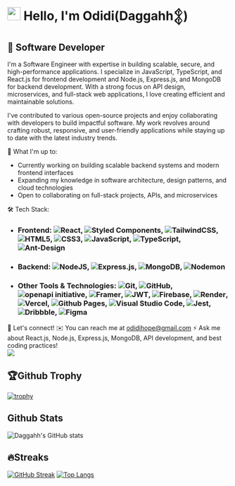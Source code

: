 # <img src="https://emojis.slackmojis.com/emojis/images/1531849430/4246/blob-sunglasses.gif?1531849430" width="30"/> Hello, I'm Odidi(Daggahh𒉭)
## 👾 Software Developer
I'm a Software Engineer with expertise in building scalable, secure, and high-performance applications. I specialize in JavaScript, TypeScript, and React.js for frontend development and Node.js, Express.js, and MongoDB for backend development. With a strong focus on API design, microservices, and full-stack web applications, I love creating efficient and maintainable solutions.

I've contributed to various open-source projects and enjoy collaborating with developers to build impactful software. My work revolves around crafting robust, responsive, and user-friendly applications while staying up to date with the latest industry trends.

🚀 What I'm up to:
- Currently working on building scalable backend systems and modern frontend interfaces
- Expanding my knowledge in software architecture, design patterns, and cloud technologies
- Open to collaborating on full-stack projects, APIs, and microservices

🛠️ Tech Stack:
- ### Frontend: ![React](https://img.shields.io/badge/react-%2320232a.svg?style=for-the-badge&logo=react&logoColor=%2361DAFB), ![Styled Components](https://img.shields.io/badge/styled--components-DB7093?style=for-the-badge&logo=styled-components&logoColor=white), ![TailwindCSS](https://img.shields.io/badge/tailwindcss-%2338B2AC.svg?style=for-the-badge&logo=tailwind-css&logoColor=white), ![HTML5](https://img.shields.io/badge/html5-%23E34F26.svg?style=for-the-badge&logo=html5&logoColor=white), ![CSS3](https://img.shields.io/badge/css3-%231572B6.svg?style=for-the-badge&logo=css3&logoColor=white), ![JavaScript](https://img.shields.io/badge/javascript-%23323330.svg?style=for-the-badge&logo=javascript&logoColor=%23F7DF1E), ![TypeScript](https://img.shields.io/badge/typescript-%23007ACC.svg?style=for-the-badge&logo=typescript&logoColor=white), ![Ant-Design](https://img.shields.io/badge/-AntDesign-%230170FE?style=for-the-badge&logo=ant-design&logoColor=white)
- ### Backend: ![NodeJS](https://img.shields.io/badge/node.js-6DA55F?style=for-the-badge&logo=node.js&logoColor=white), ![Express.js](https://img.shields.io/badge/express.js-%23404d59.svg?style=for-the-badge&logo=express&logoColor=%2361DAFB), ![MongoDB](https://img.shields.io/badge/MongoDB-%234ea94b.svg?style=for-the-badge&logo=mongodb&logoColor=white), ![Nodemon](https://img.shields.io/badge/NODEMON-%23323330.svg?style=for-the-badge&logo=nodemon&logoColor=%BBDEAD)
- ### Other Tools & Technologies: ![Git](https://img.shields.io/badge/git-%23F05033.svg?style=for-the-badge&logo=git&logoColor=white), ![GitHub](https://img.shields.io/badge/github-%23121011.svg?style=for-the-badge&logo=github&logoColor=white), ![openapi initiative](https://img.shields.io/badge/openapiinitiative-%23000000.svg?style=for-the-badge&logo=openapiinitiative&logoColor=white), ![Framer](https://img.shields.io/badge/Framer-black?style=for-the-badge&logo=framer&logoColor=blue), ![JWT](https://img.shields.io/badge/JWT-black?style=for-the-badge&logo=JSON%20web%20tokens), ![Firebase](https://img.shields.io/badge/firebase-%23039BE5.svg?style=for-the-badge&logo=firebase), ![Render](https://img.shields.io/badge/Render-%46E3B7.svg?style=for-the-badge&logo=render&logoColor=white), ![Vercel](https://img.shields.io/badge/vercel-%23000000.svg?style=for-the-badge&logo=vercel&logoColor=white), ![Github Pages](https://img.shields.io/badge/github%20pages-121013?style=for-the-badge&logo=github&logoColor=white), ![Visual Studio Code](https://img.shields.io/badge/Visual%20Studio%20Code-0078d7.svg?style=for-the-badge&logo=visual-studio-code&logoColor=white), ![Jest](https://img.shields.io/badge/-jest-%23C21325?style=for-the-badge&logo=jest&logoColor=white), ![Dribbble](https://img.shields.io/badge/Dribbble-EA4C89?style=for-the-badge&logo=dribbble&logoColor=white),	![Figma](https://img.shields.io/badge/figma-%23F24E1E.svg?style=for-the-badge&logo=figma&logoColor=white)

📩 Let's connect!
✉️ You can reach me at odidihope@gmail.com
⚡ Ask me about React.js, Node.js, Express.js, MongoDB, API development, and best coding practices! <br/>
![](https://komarev.com/ghpvc/?username=Daggahh&color=red)

## 🏆Github Trophy
[![trophy](https://github-profile-trophy.vercel.app/?username=Daggahh&theme=dracula)](https://github.com/Daggahh/github-profile-trophy)

## Github Stats
![Daggahh's GitHub stats](https://github-readme-stats.vercel.app/api?username=Daggahh&show_icons=true&theme=chartreuse-dark)

## 🔥Streaks
[![GitHub Streak](https://github-readme-streak-stats.herokuapp.com?user=Daggahh&theme=youtube-dark)](https://git.io/streak-stats)
[![Top Langs](https://github-readme-stats.vercel.app/api/top-langs/?username=Daggahh&layout=donut)](https://github.com/Daggahh/github-readme-stats)
